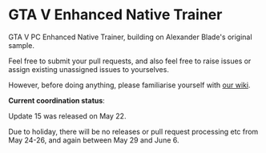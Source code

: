 # GTA V Enhanced Native Trainer

GTA V PC Enhanced Native Trainer, building on Alexander Blade's original sample.

Feel free to submit your pull requests, and also feel free to raise issues or assign existing unassigned issues to yourselves.

However, before doing anything, please familiarise yourself with [our wiki](https://github.com/gtav-ent/GTAV-EnhancedNativeTrainer/wiki).

**Current coordination status**:

Update 15 was released on May 22.

Due to holiday, there will be no releases or pull request processing etc from May 24-26, and again between May 29 and June 6.
